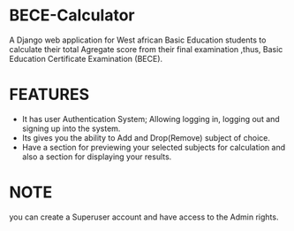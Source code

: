 # BECE-Calculator
A Django web application for West african Basic Education students to calculate their total Agregate score from their final examination ,thus, Basic Education Certificate Examination (BECE).

# FEATURES
- It has user Authentication System; Allowing logging in, logging out and signing up into the system.
- Its gives you the ability to Add and Drop(Remove) subject of choice.
- Have a section for previewing your selected subjects for calculation and also a section for displaying your results.

# NOTE
you can create a Superuser account and have access to the Admin rights.
